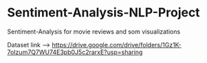 # Sentiment-Analysis-NLP-Project
Sentiment-Analysis for movie reviews and som visualizations





Dataset link --> https://drive.google.com/drive/folders/1Gz1K-7oIzum7Q7WU74E3pb0J5c2rarxE?usp=sharing
